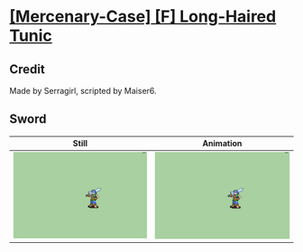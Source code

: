 # [\[Mercenary-Case\] \[F\] Long-Haired Tunic](../)

## Credit

Made by Serragirl, scripted by Maiser6.
	
## Sword

| Still | Animation |
| :---: | :-------: |
| ![Sword still](./Sword_000.png) | ![Sword animation](./Sword.gif) |

